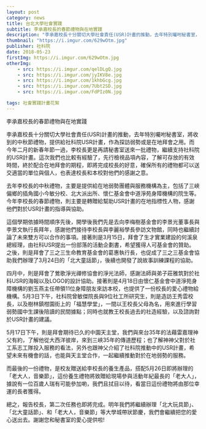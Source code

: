 ```yaml
---
layout: post
category: news
title: 台北大學社會實踐
subtitle: 李承嘉校長的春節禮物與在地實踐
description: "李承嘉校長十分關切大學社會責任(USR)計畫的推動，去年特別囑咐秘書室，將收到的中秋節禮物，提供給社科院USR計畫..."
thumbnail: "https://i.imgur.com/629wOtm.jpg"
publisher: 社科院
date: 2018-05-23
firstImg: https://i.imgur.com/629wOtm.jpg
otherImg:
    - src: https://i.imgur.com/qelDLgQ.jpg
    - src: https://i.imgur.com/jyIKV8e.jpg
    - src: https://i.imgur.com/1khbGcg.jpg
    - src: https://i.imgur.com/7Ubt2SD.jpg
    - src: https://i.imgur.com/FdPIz0N.jpg

tags: 社會實踐計畫花絮
---
```


李承嘉校長的春節禮物與在地實踐

李承嘉校長十分關切大學社會責任(USR)計畫的推動，去年特別囑咐秘書室，將收到的中秋節禮物，提供給社科院USR計畫，作為探訪弱勢或是在地拜會之用。而今年二月的新春年節一過，李校長更是再請秘書室送來一批禮物，繼續支持社科院的USR計畫。這次我們也比較有經驗了，先行檢視品項內容，了解可存放的有效時間，終於配合在地拜會的期程，即將完成校長的好意，確保所有的禮物都可以送交適當的單位與個人，也表達校長和本校對他們的感謝之意。

去年李校長的中秋禮物，主要是提供給在地弱勢團體與服務機構為主，包括了三峽偏鄉的插角國小今敏分校、北大派出所、懷仁基金會中道淨苑身障機構的院生等。今年李校長的春節禮物，則主要是轉贈給幫助USR計畫的在地指標性人物，感謝他們對於USR計畫的指導與協助。

這個學期依據時間順序先後，開學後我們先是去向李梅樹基金會的李景光董事長與李景文執行長拜年，感謝他們接待李校長與李麗裕學長參訪文物館，同時也繼續討論了未來雙方可以合作的事項。接著則是3月15日，拜會了生才實業建設的何溪泉總經理，由社科USR提出一份部落的活動企劃書，希望獲得人可基金會的贊助。之後，則是拜會了三之三生命教育基金會的葛惠執行長，也促成了三之三基金會協助我們辦理了3月24日的「北大童話節」，後續也開發了說故事訓練課程的協助。

四月中，則是拜會了鶯歌淨光禪修協會的淨光法師，感謝法師與弟子莊雅筑對於社科USR的海報以及LOGO的設計協助。接著則是4月18日由懷仁基金會中道淨苑身障機構的劉玉燕主任帶領11位身障朋友來訪本校，也提供了一份校長的愛心禮物給機構。5月3日下午，社科院曾敏傑院長與9位社工所研究生，則是造訪王秀雲校長，以及樹林鎮柑園街上的「福慧學堂」，一間以王校長父母為名，用來進行學習弱勢國中生課後陪讀的民間據點；同時也就教王校長過去的社造經驗，以及諮詢對於USR計畫的建議。

5月17日下午，則是拜會期待已久的中園天主堂，我們與來台35年的法藉雷嘉理神父有約，了解他從大西洋彼岸，來到三峽35年的傳道歷程；也了解神神父對於社工系志工隊投入服務的看法，另外也跟神父介紹了社科院推動中的USR計畫，希望未來有機會的話，也能與天主堂合作，一起繼續推動對於在地弱勢的服務。

而最後的一份禮物，是校友贈送給李校長的養生產品，搭配5月26日即將辦理的「老大人，音樂節」，這份養生禮物將致贈給現場參與活動年紀最長的「老大人」，據說有一位百歲人瑞有可能參加喲，我們且拭目以待，看當日這份禮物將由那位幸運的長者獲得。

總之，報告校長，第二次任務也即將完成。明年我們將繼續辦理「北大玩具節」、「北大童話節」、和「老大人，音樂節」等大學城帶狀節慶，我們會繼續把您的愛心送出去。謝謝您和秘書室的愛心提供啦!